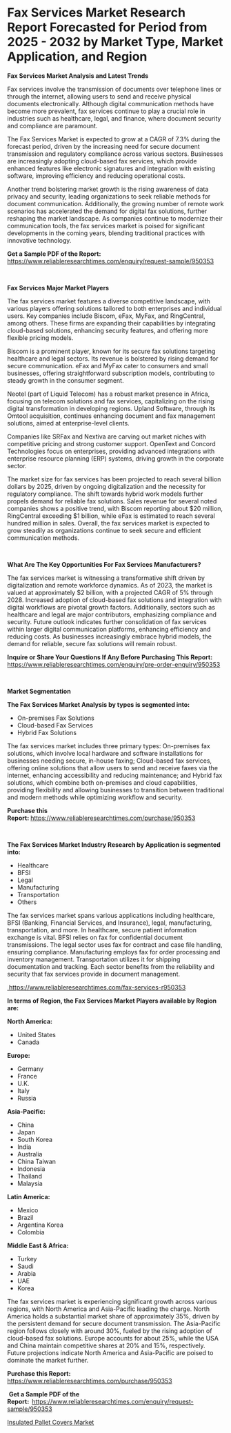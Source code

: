 <p><h1>Fax Services Market Research Report Forecasted for Period from 2025 -  2032 by Market Type, Market Application, and Region</h1></p><p><strong>Fax Services Market Analysis and Latest Trends</strong></p>
<p><p>Fax services involve the transmission of documents over telephone lines or through the internet, allowing users to send and receive physical documents electronically. Although digital communication methods have become more prevalent, fax services continue to play a crucial role in industries such as healthcare, legal, and finance, where document security and compliance are paramount.</p><p>The Fax Services Market is expected to grow at a CAGR of 7.3% during the forecast period, driven by the increasing need for secure document transmission and regulatory compliance across various sectors. Businesses are increasingly adopting cloud-based fax services, which provide enhanced features like electronic signatures and integration with existing software, improving efficiency and reducing operational costs. </p><p>Another trend bolstering market growth is the rising awareness of data privacy and security, leading organizations to seek reliable methods for document communication. Additionally, the growing number of remote work scenarios has accelerated the demand for digital fax solutions, further reshaping the market landscape. As companies continue to modernize their communication tools, the fax services market is poised for significant developments in the coming years, blending traditional practices with innovative technology.</p></p>
<p><strong>Get a Sample PDF of the Report:&nbsp;</strong> <a href="https://www.reliableresearchtimes.com/enquiry/request-sample/950353?utm_campaign=2454&utm_medium=2&utm_source=Github&utm_content=ia&utm_term=05032025&utm_id=fax-services">https://www.reliableresearchtimes.com/enquiry/request-sample/950353</a></p>
<p>&nbsp;</p>
<p><strong>Fax Services Major Market Players</strong></p>
<p><p>The fax services market features a diverse competitive landscape, with various players offering solutions tailored to both enterprises and individual users. Key companies include Biscom, eFax, MyFax, and RingCentral, among others. These firms are expanding their capabilities by integrating cloud-based solutions, enhancing security features, and offering more flexible pricing models.</p><p>Biscom is a prominent player, known for its secure fax solutions targeting healthcare and legal sectors. Its revenue is bolstered by rising demand for secure communication. eFax and MyFax cater to consumers and small businesses, offering straightforward subscription models, contributing to steady growth in the consumer segment.</p><p>Neotel (part of Liquid Telecom) has a robust market presence in Africa, focusing on telecom solutions and fax services, capitalizing on the rising digital transformation in developing regions. Upland Software, through its Omtool acquisition, continues enhancing document and fax management solutions, aimed at enterprise-level clients.</p><p>Companies like SRFax and Nextiva are carving out market niches with competitive pricing and strong customer support. OpenText and Concord Technologies focus on enterprises, providing advanced integrations with enterprise resource planning (ERP) systems, driving growth in the corporate sector.</p><p>The market size for fax services has been projected to reach several billion dollars by 2025, driven by ongoing digitalization and the necessity for regulatory compliance. The shift towards hybrid work models further propels demand for reliable fax solutions. Sales revenue for several noted companies shows a positive trend, with Biscom reporting about $20 million, RingCentral exceeding $1 billion, while eFax is estimated to reach several hundred million in sales. Overall, the fax services market is expected to grow steadily as organizations continue to seek secure and efficient communication methods.</p></p>
<p>&nbsp;</p>
<p><strong>What Are The Key Opportunities For Fax Services Manufacturers?</strong></p>
<p><p>The fax services market is witnessing a transformative shift driven by digitalization and remote workforce dynamics. As of 2023, the market is valued at approximately $2 billion, with a projected CAGR of 5% through 2028. Increased adoption of cloud-based fax solutions and integration with digital workflows are pivotal growth factors. Additionally, sectors such as healthcare and legal are major contributors, emphasizing compliance and security. Future outlook indicates further consolidation of fax services within larger digital communication platforms, enhancing efficiency and reducing costs. As businesses increasingly embrace hybrid models, the demand for reliable, secure fax solutions will remain robust.</p></p>
<p><strong>Inquire or Share Your Questions If Any Before Purchasing This Report:</strong> <a href="https://www.reliableresearchtimes.com/enquiry/pre-order-enquiry/950353?utm_campaign=2454&utm_medium=2&utm_source=Github&utm_content=ia&utm_term=05032025&utm_id=fax-services">https://www.reliableresearchtimes.com/enquiry/pre-order-enquiry/950353</a></p>
<p>&nbsp;</p>
<p><strong>Market Segmentation</strong></p>
<p><strong>The Fax Services Market Analysis by types is segmented into:</strong></p>
<p><ul><li>On-premises Fax Solutions</li><li>Cloud-based Fax Services</li><li>Hybrid Fax Solutions</li></ul></p>
<p><p>The fax services market includes three primary types: On-premises fax solutions, which involve local hardware and software installations for businesses needing secure, in-house faxing; Cloud-based fax services, offering online solutions that allow users to send and receive faxes via the internet, enhancing accessibility and reducing maintenance; and Hybrid fax solutions, which combine both on-premises and cloud capabilities, providing flexibility and allowing businesses to transition between traditional and modern methods while optimizing workflow and security.</p></p>
<p><strong>Purchase this Report:&nbsp;</strong><a href="https://www.reliableresearchtimes.com/purchase/950353?utm_campaign=2454&utm_medium=2&utm_source=Github&utm_content=ia&utm_term=05032025&utm_id=fax-services">https://www.reliableresearchtimes.com/purchase/950353</a></p>
<p>&nbsp;</p>
<p><strong>The Fax Services Market Industry Research by Application is segmented into:</strong></p>
<p><ul><li>Healthcare</li><li>BFSI</li><li>Legal</li><li>Manufacturing</li><li>Transportation</li><li>Others</li></ul></p>
<p><p>The fax services market spans various applications including healthcare, BFSI (Banking, Financial Services, and Insurance), legal, manufacturing, transportation, and more. In healthcare, secure patient information exchange is vital. BFSI relies on fax for confidential document transmissions. The legal sector uses fax for contract and case file handling, ensuring compliance. Manufacturing employs fax for order processing and inventory management. Transportation utilizes it for shipping documentation and tracking. Each sector benefits from the reliability and security that fax services provide in document management.</p></p>
<p><a href="https://www.reliableresearchtimes.com/fax-services-r950353?utm_campaign=2454&utm_medium=2&utm_source=Github&utm_content=ia&utm_term=05032025&utm_id=fax-services">&nbsp;https://www.reliableresearchtimes.com/fax-services-r950353</a></p>
<p><strong>In terms of Region, the Fax Services Market Players available by Region are:</strong></p>
<p>
    <p> <strong> North America: </strong>
        <ul>
            <li>United States</li>
            <li>Canada</li>
        </ul>
        </p> 
    <p> <strong> Europe: </strong>
        <ul>
            <li>Germany</li>
            <li>France</li>
            <li>U.K.</li>
            <li>Italy</li>
            <li>Russia</li>
        </ul>
        </p> 
    <p> <strong> Asia-Pacific: </strong>
        <ul>
            <li>China</li>
            <li>Japan</li>
            <li>South Korea</li>
            <li>India</li>
            <li>Australia</li>
            <li>China Taiwan</li>
            <li>Indonesia</li>
            <li>Thailand</li>
            <li>Malaysia</li>
        </ul>
        </p> 
    <p> <strong> Latin America: </strong>
        <ul>
            <li>Mexico</li>
            <li>Brazil</li>
            <li>Argentina Korea</li>
            <li>Colombia</li>
        </ul>
        </p> 
    <p> <strong> Middle East & Africa: </strong>
        <ul>
            <li>Turkey</li>
            <li>Saudi</li>
            <li>Arabia</li>
            <li>UAE</li>
            <li>Korea</li>
        </ul>
    </p>
    </p>
<p><p>The fax services market is experiencing significant growth across various regions, with North America and Asia-Pacific leading the charge. North America holds a substantial market share of approximately 35%, driven by the persistent demand for secure document transmission. The Asia-Pacific region follows closely with around 30%, fueled by the rising adoption of cloud-based fax solutions. Europe accounts for about 25%, while the USA and China maintain competitive shares at 20% and 15%, respectively. Future projections indicate North America and Asia-Pacific are poised to dominate the market further.</p></p>
<p><strong>Purchase this Report: </strong><a href="https://www.reliableresearchtimes.com/purchase/950353?utm_campaign=2454&utm_medium=2&utm_source=Github&utm_content=ia&utm_term=05032025&utm_id=fax-services">https://www.reliableresearchtimes.com/purchase/950353</a></p>
<p>&nbsp;<strong>Get a Sample PDF of the Report:&nbsp;&nbsp;</strong><a href="https://www.reliableresearchtimes.com/enquiry/request-sample/950353?utm_campaign=2454&utm_medium=2&utm_source=Github&utm_content=ia&utm_term=05032025&utm_id=fax-services">https://www.reliableresearchtimes.com/enquiry/request-sample/950353</a></p>
<p><strong></strong></p>
<p><p><a href="https://github.com/hammelximalschid/Market-Research-Report-List-1/blob/main/insulated-pallet-covers-market.md?utm_campaign=2454&utm_medium=2&utm_source=Github&utm_content=ia&utm_term=05032025&utm_id=fax-services">Insulated Pallet Covers Market</a></p></p>